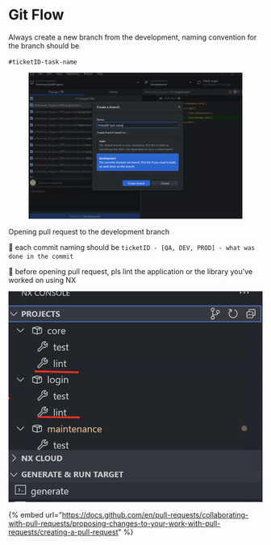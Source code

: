 # Git Flow

Always create a new branch from the development, naming convention for the branch should be

`#ticketID-task-name`

<figure><img src=".gitbook/assets/image (1).png" alt=""><figcaption></figcaption></figure>

Opening pull request to the development branch

🚨 each commit naming should be `ticketID - [QA, DEV, PROD] - what was done in the commit`

🚨 before opening pull request, pls lint the application or the library you've worked on using NX

![](<.gitbook/assets/image (4).png>)



{% embed url="https://docs.github.com/en/pull-requests/collaborating-with-pull-requests/proposing-changes-to-your-work-with-pull-requests/creating-a-pull-request" %}
